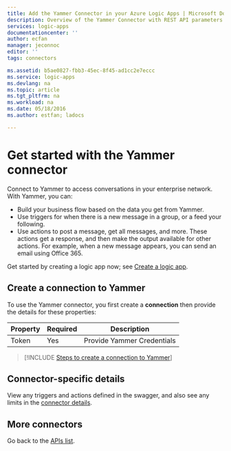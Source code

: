 ```yaml
---
title: Add the Yammer Connector in your Azure Logic Apps | Microsoft Docs
description: Overview of the Yammer Connector with REST API parameters
services: logic-apps
documentationcenter: ''
author: ecfan
manager: jeconnoc
editor: ''
tags: connectors

ms.assetid: b5ae0827-fbb3-45ec-8f45-ad1cc2e7eccc
ms.service: logic-apps
ms.devlang: na
ms.topic: article
ms.tgt_pltfrm: na
ms.workload: na
ms.date: 05/18/2016
ms.author: estfan; ladocs

---
```

# Get started with the Yammer connector
Connect to Yammer to access conversations in your enterprise network. With Yammer, you can:

* Build your business flow based on the data you get from Yammer. 
* Use triggers for when there is a new message in a group, or a feed your following.
* Use actions to post a message, get all messages, and more. These actions get a response, and then make the output available for other actions. For example, when a new message appears, you can send an email using Office 365.

Get started by creating a logic app now; see [Create a logic app](../logic-apps/quickstart-create-first-logic-app-workflow.md).

## Create a connection to Yammer
To use the Yammer connector, you first create a **connection** then provide the details for these properties: 

| Property | Required | Description |
| --- | --- | --- |
| Token |Yes |Provide Yammer Credentials |

> [!INCLUDE [Steps to create a connection to Yammer](../../includes/connectors-create-api-yammer.md)]
> 

## Connector-specific details

View any triggers and actions defined in the swagger, and also see any limits in the [connector details](/connectors/yammer/).

## More connectors
Go back to the [APIs list](apis-list.md).